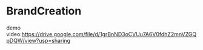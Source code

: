 # BrandCreation
demo video:https://drive.google.com/file/d/1grBnND3oCVUu7A6V0fdhZ2mnVZGQpDQW/view?usp=sharing
